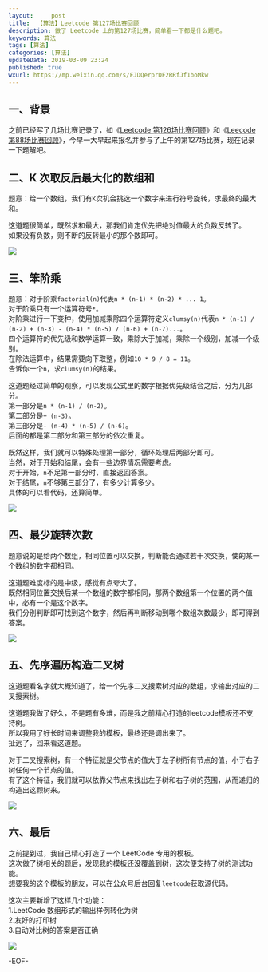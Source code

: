 ```yaml
---   
layout:     post  
title:  【算法】Leetcode 第127场比赛回顾  
description: 做了 Leetcode 上的第127场比赛，简单看一下都是什么题吧。  
keywords: 算法  
tags: [算法]    
categories: [算法]  
updateData: 2019-03-09 23:24   
published: true 
wxurl: https://mp.weixin.qq.com/s/FJDQerprDF2RRfJf1boMkw  
---  
```



## 一、背景  


之前已经写了几场比赛记录了，如《[Leetcode 第126场比赛回顾](https://mp.weixin.qq.com/s/YXZ33jajK5UF2xvyAtAdJQ)》和《[Leecode 第88场比赛回顾](https://mp.weixin.qq.com/s/UNWKXwaBbQFYQAxA0Ig9Qw)》，今早一大早起来报名并参与了上午的第127场比赛，现在记录一下题解吧。  


## 二、K 次取反后最大化的数组和  


题意：给一个数组，我们有`K`次机会挑选一个数字来进行符号旋转，求最终的最大和。  


这道题很简单，既然求和最大，那我们肯定优先把绝对值最大的负数反转了。  
如果没有负数，则不断的反转最小的那个数即可。  


![](https://res2019.tiankonguse.com/images/2019/03/leetcode-127-001.png)  



## 三、笨阶乘  


题意：对于阶乘`factorial(n)`代表`n * (n-1) * (n-2) * ... 1`。  
对于阶乘只有一个运算符号`*`。  
对阶乘进行一下变种，使用加减乘除四个运算符定义`clumsy(n)`代表`n * (n-1) / (n-2) + (n-3) - (n-4) * (n-5) / (n-6) + (n-7)...`。  
四个运算符的优先级和数学运算一致，乘除大于加减，乘除一个级别，加减一个级别。  
在除法运算中，结果需要向下取整，例如`10 * 9 / 8 = 11`。  
告诉你一个`n`，求`clumsy(n)`的结果。  


这道题经过简单的观察，可以发现公式里的数字根据优先级结合之后，分为几部分。  
第一部分是`n * (n-1) / (n-2)`。  
第二部分是`+ (n-3)`。  
第三部分是`- (n-4) * (n-5) / (n-6)`。  
后面的都是第二部分和第三部分的依次重复。  


既然这样，我们就可以特殊处理第一部分，循环处理后两部分即可。  
当然，对于开始和结尾，会有一些边界情况需要考虑。  
对于开始，`n`不足第一部分时，直接返回答案。  
对于结尾，`n`不够第三部分了，有多少计算多少。  
具体的可以看代码，还算简单。  


![](https://res2019.tiankonguse.com/images/2019/03/leetcode-127-002.png)  


## 四、最少旋转次数  


题意说的是给两个数组，相同位置可以交换，判断能否通过若干次交换，使的某一个数组的数字都相同。  


这道题难度标的是中级，感觉有点夸大了。  
既然相同位置交换后某一个数组的数字都相同，那两个数组第一个位置的两个值中，必有一个是这个数字。  
我们分别判断即可找到这个数字，然后再判断移动到哪个数组次数最少，即可得到答案。  


![](https://res2019.tiankonguse.com/images/2019/03/leetcode-127-003.png)  


## 五、先序遍历构造二叉树  


这道题看名字就大概知道了，给一个先序二叉搜索树对应的数组，求输出对应的二叉搜索树。  


这道题我做了好久，不是题有多难，而是我之前精心打造的leetcode模板还不支持树。  
所以我用了好长时间来调整我的模板，最终还是调出来了。  
扯远了，回来看这道题。  


对于二叉搜索树，有一个特征就是父节点的值大于左子树所有节点的值，小于右子树任何一个节点的值。  
有了这个特征，我们就可以依靠父节点来找出左子树和右子树的范围，从而递归的构造出这颗树来。  


![](https://res2019.tiankonguse.com/images/2019/03/leetcode-127-004.png)  


## 六、最后  


之前提到过，我自己精心打造了一个 LeetCode 专用的模板。  
这次做了树相关的题后，发现我的模板还没覆盖到树，这次便支持了树的测试功能。  
想要我的这个模板的朋友，可以在公众号后台回复`leetcode`获取源代码。  


这次主要新增了这样几个功能：  
1.LeetCode 数组形式的输出样例转化为树  
2.友好的打印树  
3.自动对比树的答案是否正确  


![](https://res2019.tiankonguse.com/images/2019/03/leetcode-127-005.png)  


-EOF-  


  
